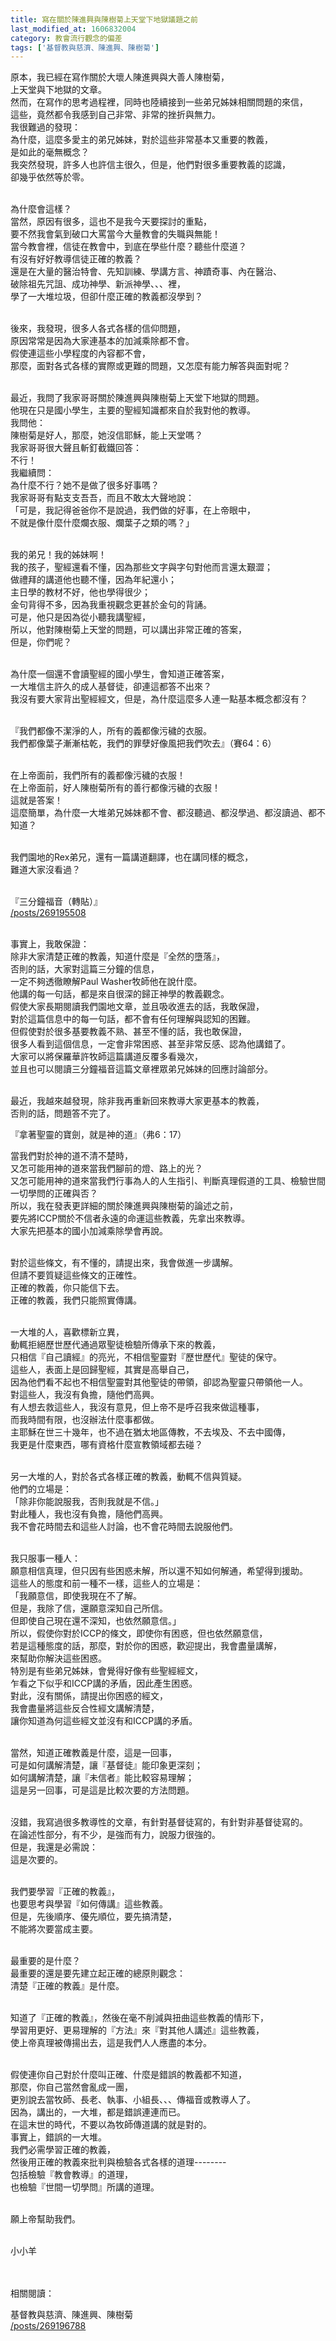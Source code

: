 ```yaml
---
title: 寫在關於陳進興與陳樹菊上天堂下地獄議題之前
last_modified_at: 1606832004
category: 教會流行觀念的偏差
tags: ['基督教與慈濟、陳進興、陳樹菊']
---
```


<p>原本，我已經在寫作關於大壞人陳進興與大善人陳樹菊，<br>
上天堂與下地獄的文章。<br>
然而，在寫作的思考過程裡，同時也陸續接到一些弟兄姊妹相關問題的來信，<br>
這些，竟然都令我感到自己非常、非常的挫折與無力。<br>
我很難過的發現：<br>
為什麼，這麼多愛主的弟兄姊妹，對於這些非常基本又重要的教義，<br>
是如此的毫無概念？<br>
我突然發現，許多人也許信主很久，但是，他們對很多重要教義的認識，<br>
卻幾乎依然等於零。</p>

<p><br>
為什麼會這樣？<br>
當然，原因有很多，這也不是我今天要探討的重點，<br>
要不然我會氣到破口大罵當今大量教會的失職與無能！<br>
當今教會裡，信徒在教會中，到底在學些什麼？聽些什麼道？<br>
有沒有好好教導信徒正確的教義？<br>
還是在大量的醫治特會、先知訓練、學講方言、神蹟奇事、內在醫治、<br>
破除祖先咒詛、成功神學、新派神學、、、裡，<br>
學了一大堆垃圾，但卻什麼正確的教義都沒學到？</p>

<p><br>
後來，我發現，很多人各式各樣的信仰問題，<br>
原因常常是因為大家連基本的加減乘除都不會。<br>
假使連這些小學程度的內容都不會，<br>
那麼，面對各式各樣的實際或更難的問題，又怎麼有能力解答與面對呢？</p>

<p><br>
最近，我問了我家哥哥關於陳進興與陳樹菊上天堂下地獄的問題。<br>
他現在只是國小學生，主要的聖經知識都來自於我對他的教導。<br>
我問他：<br>
陳樹菊是好人，那麼，她沒信耶穌，能上天堂嗎？<br>
我家哥哥很大聲且斬釘截鐵回答：<br>
不行！<br>
我繼續問：<br>
為什麼不行？她不是做了很多好事嗎？<br>
我家哥哥有點支支吾吾，而且不敢太大聲地說：<br>
「可是，我記得爸爸你不是說過，我們做的好事，在上帝眼中，<br>
不就是像什麼什麼爛衣服、爛葉子之類的嗎？」</p>

<p><br>
我的弟兄！我的姊妹啊！<br>
我的孩子，聖經還看不懂，因為那些文字與字句對他而言還太艱澀；<br>
做禮拜的講道他也聽不懂，因為年紀還小；<br>
主日學的教材不好，他也學得很少；<br>
金句背得不多，因為我重視觀念更甚於金句的背誦。<br>
可是，他只是因為從小聽我講聖經，<br>
所以，他對陳樹菊上天堂的問題，可以講出非常正確的答案，<br>
但是，你們呢？</p>

<p><br>
為什麼一個還不會讀聖經的國小學生，會知道正確答案，<br>
一大堆信主許久的成人基督徒，卻連這都答不出來？<br>
我沒有要大家背出聖經經文，但是，為什麼這麼多人連一點基本概念都沒有？</p>

<p><br>
『我們都像不潔淨的人，所有的義都像污穢的衣服。<br>
我們都像葉子漸漸枯乾，我們的罪孽好像風把我們吹去』（賽64：6）</p>

<p><br>
在上帝面前，我們所有的義都像污穢的衣服！<br>
在上帝面前，好人陳樹菊所有的善行都像污穢的衣服！<br>
這就是答案！<br>
這麼簡單，為什麼一大堆弟兄姊妹都不會、都沒聽過、都沒學過、都沒讀過、都不知道？</p>

<p><br>
我們園地的Rex弟兄，還有一篇講道翻譯，也在講同樣的概念，<br>
難道大家沒看過？</p>

<p><br>
『三分鐘福音（轉貼）』<br>
<a href="/posts/269195508" target="_blank">/posts/269195508</a></p>

<p><br>
事實上，我敢保證：<br>
除非大家清楚正確的教義，知道什麼是『全然的墮落』，<br>
否則的話，大家對這篇三分鐘的信息，<br>
一定不夠透徹瞭解Paul Washer牧師他在說什麼。<br>
他講的每一句話，都是來自很深的歸正神學的教義觀念。<br>
假使大家長期閱讀我們園地文章，並且吸收進去的話，我敢保證，<br>
對於這篇信息中的每一句話，都不會有任何理解與認知的困難。<br>
但假使對於很多基要教義不熟、甚至不懂的話，我也敢保證，<br>
很多人看到這個信息，一定會非常困惑、甚至非常反感、認為他講錯了。<br>
大家可以將保羅華許牧師這篇講道反覆多看幾次，<br>
並且也可以閱讀三分鐘福音這篇文章裡眾弟兄姊妹的回應討論部分。</p>

<p><br>
最近，我越來越發現，除非我再重新回來教導大家更基本的教義，<br>
否則的話，問題答不完了。</p>

<p>『拿著聖靈的寶劍，就是神的道』（弗6：17）</p>

<p>當我們對於神的道不清不楚時，<br>
又怎可能用神的道來當我們腳前的燈、路上的光？<br>
又怎可能用神的道來當我們行事為人的人生指引、判斷真理假道的工具、檢驗世間一切學問的正確與否？<br>
所以，我在發表更詳細的關於陳進興與陳樹菊的論述之前，<br>
要先將ICCP關於不信者永遠的命運這些教義，先拿出來教導。<br>
大家先把基本的國小加減乘除學會再說。</p>

<p><br>
對於這些條文，有不懂的，請提出來，我會做進一步講解。<br>
但請不要質疑這些條文的正確性。<br>
正確的教義，你只能信下去。<br>
正確的教義，我們只能照實傳講。</p>

<p><br>
一大堆的人，喜歡標新立異，<br>
動輒拒絕歷世歷代通過眾聖徒檢驗所傳承下來的教義，<br>
只相信『自己讀經』的亮光，不相信聖靈對『歷世歷代』聖徒的保守。<br>
這些人，表面上是回歸聖經，其實是高舉自己，<br>
因為他們看不起也不相信聖靈對其他聖徒的帶領，卻認為聖靈只帶領他一人。<br>
對這些人，我沒有負擔，隨他們高興。<br>
有人想去救這些人，我沒有意見，但上帝不是呼召我來做這種事，<br>
而我時間有限，也沒辦法什麼事都做。<br>
主耶穌在世三十幾年，也不過在猶太地區傳教，不去埃及、不去中國傳，<br>
我更是什麼東西，哪有資格什麼宣教領域都去碰？</p>

<p><br>
另一大堆的人，對於各式各樣正確的教義，動輒不信與質疑。<br>
他們的立場是：<br>
「除非你能說服我，否則我就是不信。」<br>
對此種人，我也沒有負擔，隨他們高興。<br>
我不會花時間去和這些人討論，也不會花時間去說服他們。</p>

<p><br>
我只服事一種人：<br>
願意相信真理，但只因有些困惑未解，所以還不知如何解通，希望得到援助。<br>
這些人的態度和前一種不一樣，這些人的立場是：<br>
「我願意信，即使我現在不了解。<br>
但是，我除了信，還願意深知自己所信。<br>
但即使自己現在還不深知，也依然願意信。」<br>
所以，假使你對於ICCP的條文，即使你有困惑，但也依然願意信，<br>
若是這種態度的話，那麼，對於你的困惑，歡迎提出，我會盡量講解，<br>
來幫助你解決這些困惑。<br>
特別是有些弟兄姊妹，會覺得好像有些聖經經文，<br>
乍看之下似乎和ICCP講的矛盾，因此產生困惑。<br>
對此，沒有關係，請提出你困惑的經文，<br>
我會盡量將這些反合性經文講解清楚，<br>
讓你知道為何這些經文並沒有和ICCP講的矛盾。</p>

<p><br>
當然，知道正確教義是什麼，這是一回事，<br>
可是如何講解清楚，讓『基督徒』能印象更深刻；<br>
如何講解清楚，讓『未信者』能比較容易理解；<br>
這是另一回事，可是這是比較次要的方法問題。</p>

<p><br>
沒錯，我寫過很多教導性的文章，有針對基督徒寫的，有針對非基督徒寫的。<br>
在論述性部分，有不少，是強而有力，說服力很強的。<br>
但是，我還是必需說：<br>
這是次要的。</p>

<p><br>
我們要學習『正確的教義』，<br>
也要思考與學習『如何傳講』這些教義。<br>
但是，先後順序、優先順位，要先搞清楚，<br>
不能將次要當成主要。</p>

<p><br>
最重要的是什麼？<br>
最重要的還是要先建立起正確的總原則觀念：<br>
清楚『正確的教義』是什麼。</p>

<p><br>
知道了『正確的教義』，然後在毫不削減與扭曲這些教義的情形下，<br>
學習用更好、更易理解的『方法』來『對其他人講述』這些教義，<br>
使上帝真理被傳揚出去，這是我們人人應盡的本分。</p>

<p><br>
假使連你自己對於什麼叫正確、什麼是錯誤的教義都不知道，<br>
那麼，你自己當然會亂成一團，<br>
更別說去當牧師、長老、執事、小組長、、、傳福音或教導人了。<br>
因為，講出的，一大堆，都是錯誤連連而已。<br>
在這末世的時代，不要以為牧師傳道講的就是對的。<br>
事實上，錯誤的一大堆。<br>
我們必需學習正確的教義，<br>
然後用正確的教義來批判與檢驗各式各樣的道理--------<br>
包括檢驗『教會教導』的道理，<br>
也檢驗『世間一切學問』所講的道理。</p>

<p><br>
願上帝幫助我們。</p>

<p><br>
小小羊</p>

<p><br>
<br>
相關閱讀：</p>

<p>基督教與慈濟、陳進興、陳樹菊<br>
<a href="/posts/269196788" target="_blank">/posts/269196788</a></p>

<p>&nbsp;</p>



